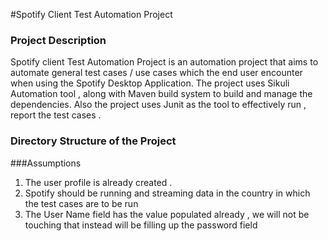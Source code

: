 #Spotify Client Test Automation Project

### Project Description 
Spotify client Test Automation Project is an automation project that aims to automate general test cases / use cases which the end user encounter when using the Spotify Desktop Application. The project uses Sikuli Automation tool , along with Maven build system to build and manage the dependencies. Also the project uses Junit as the tool to effectively run , report the test cases .   

### Directory Structure of the Project

###Assumptions
1. The user profile is already created .
2. Spotify should be running and streaming data in the country in which the test cases are to be run
3. The User Name field has the value populated already , we will not be touching that instead will be filling up the password field